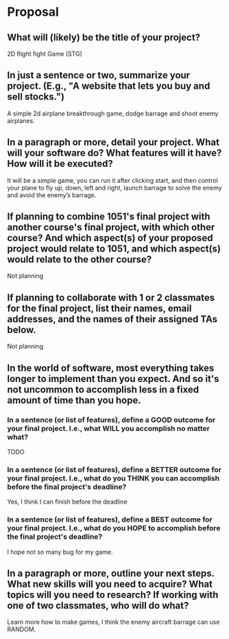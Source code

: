 # Proposal

## What will (likely) be the title of your project?

2D flight fight Game (STG)

## In just a sentence or two, summarize your project. (E.g., "A website that lets you buy and sell stocks.")

A simple 2d airplane breakthrough game, dodge barrage and shoot enemy airplanes. 

## In a paragraph or more, detail your project. What will your software do? What features will it have? How will it be executed?

It will be a simple game, you can run it after clicking start, and then control your plane to fly up, down, left and right, launch barrage to solve the enemy and avoid the enemy’s barrage.

## If planning to combine 1051's final project with another course's final project, with which other course? And which aspect(s) of your proposed project would relate to 1051, and which aspect(s) would relate to the other course?

Not planning

## If planning to collaborate with 1 or 2 classmates for the final project, list their names, email addresses, and the names of their assigned TAs below.

Not planning 

## In the world of software, most everything takes longer to implement than you expect. And so it's not uncommon to accomplish less in a fixed amount of time than you hope.

### In a sentence (or list of features), define a GOOD outcome for your final project. I.e., what WILL you accomplish no matter what?

TODO

### In a sentence (or list of features), define a BETTER outcome for your final project. I.e., what do you THINK you can accomplish before the final project's deadline?

Yes, I think I can finish before the deadline

### In a sentence (or list of features), define a BEST outcome for your final project. I.e., what do you HOPE to accomplish before the final project's deadline?

I hope not so many bug for my game.

## In a paragraph or more, outline your next steps. What new skills will you need to acquire? What topics will you need to research? If working with one of two classmates, who will do what?

Learn more how to make games, I think the enemy aircraft barrage can use RANDOM.
